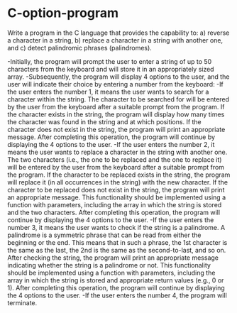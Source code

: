 # C-option-program
Write a program in the C language that provides the capability to: a) reverse a character in a string, b) replace a character in a string with another one, and c) detect palindromic phrases (palindromes).

-Initially, the program will prompt the user to enter a string of up to 50 characters from the keyboard and will store it in an appropriately sized array.
-Subsequently, the program will display 4 options to the user, and the user will indicate their choice by entering a number from the keyboard:
-If the user enters the number 1, it means the user wants to search for a character within the string. The character to be searched for will be entered by the user from the keyboard after a suitable prompt from the program. If the character exists in the string, the program will display how many times the character was found in the string and at which positions. If the character does not exist in the string, the program will print an appropriate message. After completing this operation, the program will continue by displaying the 4 options to the user.
-If the user enters the number 2, it means the user wants to replace a character in the string with another one. The two characters (i.e., the one to be replaced and the one to replace it) will be entered by the user from the keyboard after a suitable prompt from the program. If the character to be replaced exists in the string, the program will replace it (in all occurrences in the string) with the new character. If the character to be replaced does not exist in the string, the program will print an appropriate message. This functionality should be implemented using a function with parameters, including the array in which the string is stored and the two characters. After completing this operation, the program will continue by displaying the 4 options to the user.
-If the user enters the number 3, it means the user wants to check if the string is a palindrome. A palindrome is a symmetric phrase that can be read from either the beginning or the end. This means that in such a phrase, the 1st character is the same as the last, the 2nd is the same as the second-to-last, and so on. After checking the string, the program will print an appropriate message indicating whether the string is a palindrome or not. This functionality should be implemented using a function with parameters, including the array in which the string is stored and appropriate return values (e.g., 0 or 1). After completing this operation, the program will continue by displaying the 4 options to the user.
-If the user enters the number 4, the program will terminate.
